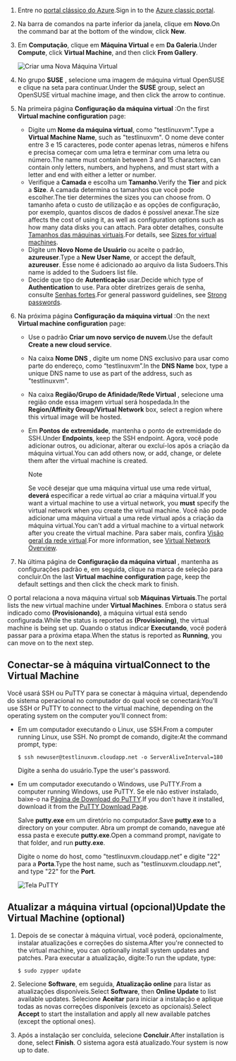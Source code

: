 1. <span data-ttu-id="ac599-101">Entre no [portal clássico do Azure](http://manage.windowsazure.com).</span><span class="sxs-lookup"><span data-stu-id="ac599-101">Sign in to the [Azure classic portal](http://manage.windowsazure.com).</span></span>  
2. <span data-ttu-id="ac599-102">Na barra de comandos na parte inferior da janela, clique em **Novo**.</span><span class="sxs-lookup"><span data-stu-id="ac599-102">On the command bar at the bottom of the window, click **New**.</span></span>
3. <span data-ttu-id="ac599-103">Em **Computação**, clique em **Máquina Virtual** e em **Da Galeria**.</span><span class="sxs-lookup"><span data-stu-id="ac599-103">Under **Compute**, click **Virtual Machine**, and then click **From Gallery**.</span></span>
   
    ![Criar uma Nova Máquina Virtual][Image1]
4. <span data-ttu-id="ac599-105">No grupo **SUSE** , selecione uma imagem de máquina virtual OpenSUSE e clique na seta para continuar.</span><span class="sxs-lookup"><span data-stu-id="ac599-105">Under the **SUSE** group, select an OpenSUSE virtual machine image, and then click the arrow to continue.</span></span>
5. <span data-ttu-id="ac599-106">Na primeira página **Configuração da máquina virtual** :</span><span class="sxs-lookup"><span data-stu-id="ac599-106">On the first **Virtual machine configuration** page:</span></span>
   
   * <span data-ttu-id="ac599-107">Digite um **Nome da máquina virtual**, como "testlinuxvm".</span><span class="sxs-lookup"><span data-stu-id="ac599-107">Type a **Virtual Machine Name**, such as "testlinuxvm".</span></span> <span data-ttu-id="ac599-108">O nome deve conter entre 3 e 15 caracteres, pode conter apenas letras, números e hifens e precisa começar com uma letra e terminar com uma letra ou número.</span><span class="sxs-lookup"><span data-stu-id="ac599-108">The name must contain between 3 and 15 characters, can contain only letters, numbers, and hyphens, and must start with a letter and end with either a letter or number.</span></span>
   * <span data-ttu-id="ac599-109">Verifique a **Camada** e escolha um **Tamanho**.</span><span class="sxs-lookup"><span data-stu-id="ac599-109">Verify the **Tier** and pick a **Size**.</span></span> <span data-ttu-id="ac599-110">A camada determina os tamanhos que você pode escolher.</span><span class="sxs-lookup"><span data-stu-id="ac599-110">The tier determines the sizes you can choose from.</span></span> <span data-ttu-id="ac599-111">O tamanho afeta o custo de utilização e as opções de configuração, por exemplo, quantos discos de dados é possível anexar.</span><span class="sxs-lookup"><span data-stu-id="ac599-111">The size affects the cost of using it, as well as configuration options such as how many data disks you can attach.</span></span> <span data-ttu-id="ac599-112">Para obter detalhes, consulte [Tamanhos das máquinas virtuais](../articles/virtual-machines/linux/sizes.md?toc=%2fazure%2fvirtual-machines%2flinux%2ftoc.json).</span><span class="sxs-lookup"><span data-stu-id="ac599-112">For details, see [Sizes for virtual machines](../articles/virtual-machines/linux/sizes.md?toc=%2fazure%2fvirtual-machines%2flinux%2ftoc.json).</span></span>
   * <span data-ttu-id="ac599-113">Digite um **Novo Nome de Usuário** ou aceite o padrão, **azureuser**.</span><span class="sxs-lookup"><span data-stu-id="ac599-113">Type a **New User Name**, or accept the default, **azureuser**.</span></span> <span data-ttu-id="ac599-114">Esse nome é adicionado ao arquivo da lista Sudoers.</span><span class="sxs-lookup"><span data-stu-id="ac599-114">This name is added to the Sudoers list file.</span></span>
   * <span data-ttu-id="ac599-115">Decide que tipo de **Autenticação** usar.</span><span class="sxs-lookup"><span data-stu-id="ac599-115">Decide which type of **Authentication** to use.</span></span> <span data-ttu-id="ac599-116">Para obter diretrizes gerais de senha, consulte [Senhas fortes](http://msdn.microsoft.com/library/ms161962.aspx).</span><span class="sxs-lookup"><span data-stu-id="ac599-116">For general password guidelines, see [Strong passwords](http://msdn.microsoft.com/library/ms161962.aspx).</span></span>
6. <span data-ttu-id="ac599-117">Na próxima página **Configuração da máquina virtual** :</span><span class="sxs-lookup"><span data-stu-id="ac599-117">On the next **Virtual machine configuration** page:</span></span>
   
   * <span data-ttu-id="ac599-118">Use o padrão **Criar um novo serviço de nuvem**.</span><span class="sxs-lookup"><span data-stu-id="ac599-118">Use the default **Create a new cloud service**.</span></span>
   * <span data-ttu-id="ac599-119">Na caixa **Nome DNS** , digite um nome DNS exclusivo para usar como parte do endereço, como “testlinuxvm”.</span><span class="sxs-lookup"><span data-stu-id="ac599-119">In the **DNS Name** box, type a unique DNS name to use as part of the address, such as "testlinuxvm".</span></span>
   * <span data-ttu-id="ac599-120">Na caixa **Região/Grupo de Afinidade/Rede Virtual** , selecione uma região onde essa imagem virtual será hospedada.</span><span class="sxs-lookup"><span data-stu-id="ac599-120">In the **Region/Affinity Group/Virtual Network** box, select a region where this virtual image will be hosted.</span></span>
   * <span data-ttu-id="ac599-121">Em **Pontos de extremidade**, mantenha o ponto de extremidade do SSH.</span><span class="sxs-lookup"><span data-stu-id="ac599-121">Under **Endpoints**, keep the SSH endpoint.</span></span> <span data-ttu-id="ac599-122">Agora, você pode adicionar outros, ou adicionar, alterar ou excluí-los após a criação da máquina virtual.</span><span class="sxs-lookup"><span data-stu-id="ac599-122">You can add others now, or add, change, or delete them after the virtual machine is created.</span></span>
     
     > [!NOTE]
     > <span data-ttu-id="ac599-123">Se você desejar que uma máquina virtual use uma rede virtual, **deverá** especificar a rede virtual ao criar a máquina virtual.</span><span class="sxs-lookup"><span data-stu-id="ac599-123">If you want a virtual machine to use a virtual network, you **must** specify the virtual network when you create the virtual machine.</span></span> <span data-ttu-id="ac599-124">Você não pode adicionar uma máquina virtual a uma rede virtual após a criação da máquina virtual.</span><span class="sxs-lookup"><span data-stu-id="ac599-124">You can't add a virtual machine to a virtual network after you create the virtual machine.</span></span> <span data-ttu-id="ac599-125">Para saber mais, confira [Visão geral da rede virtual](../articles/virtual-network/virtual-networks-overview.md).</span><span class="sxs-lookup"><span data-stu-id="ac599-125">For more information, see [Virtual Network Overview](../articles/virtual-network/virtual-networks-overview.md).</span></span>
     > 
     > 
7. <span data-ttu-id="ac599-126">Na última página de **Configuração da máquina virtual** , mantenha as configurações padrão e, em seguida, clique na marca de seleção para concluir.</span><span class="sxs-lookup"><span data-stu-id="ac599-126">On the last **Virtual machine configuration** page, keep the default settings and then click the check mark to finish.</span></span>

<span data-ttu-id="ac599-127">O portal relaciona a nova máquina virtual sob **Máquinas Virtuais**.</span><span class="sxs-lookup"><span data-stu-id="ac599-127">The portal lists the new virtual machine under **Virtual Machines**.</span></span> <span data-ttu-id="ac599-128">Embora o status será indicado como **(Provisionando)**, a máquina virtual está sendo configurada.</span><span class="sxs-lookup"><span data-stu-id="ac599-128">While the status is reported as **(Provisioning)**, the virtual machine is being set up.</span></span> <span data-ttu-id="ac599-129">Quando o status indicar **Executando**, você poderá passar para a próxima etapa.</span><span class="sxs-lookup"><span data-stu-id="ac599-129">When the status is reported as **Running**, you can move on to the next step.</span></span>

## <a name="connect-to-the-virtual-machine"></a><span data-ttu-id="ac599-130">Conectar-se à máquina virtual</span><span class="sxs-lookup"><span data-stu-id="ac599-130">Connect to the Virtual Machine</span></span>
<span data-ttu-id="ac599-131">Você usará SSH ou PuTTY para se conectar à máquina virtual, dependendo do sistema operacional no computador do qual você se conectará:</span><span class="sxs-lookup"><span data-stu-id="ac599-131">You'll use SSH or PuTTY to connect to the virtual machine, depending on the operating system on the computer you'll connect from:</span></span>

* <span data-ttu-id="ac599-132">Em um computador executando o Linux, use SSH.</span><span class="sxs-lookup"><span data-stu-id="ac599-132">From a computer running Linux, use SSH.</span></span> <span data-ttu-id="ac599-133">No prompt de comando, digite:</span><span class="sxs-lookup"><span data-stu-id="ac599-133">At the command prompt, type:</span></span>
  
    `$ ssh newuser@testlinuxvm.cloudapp.net -o ServerAliveInterval=180`
  
    <span data-ttu-id="ac599-134">Digite a senha do usuário.</span><span class="sxs-lookup"><span data-stu-id="ac599-134">Type the user's password.</span></span>
* <span data-ttu-id="ac599-135">Em um computador executando o Windows, use PuTTY.</span><span class="sxs-lookup"><span data-stu-id="ac599-135">From a computer running Windows, use PuTTY.</span></span> <span data-ttu-id="ac599-136">Se ele não estiver instalado, baixe-o na [Página de Download do PuTTY][PuTTYDownload].</span><span class="sxs-lookup"><span data-stu-id="ac599-136">If you don't have it installed, download it from the [PuTTY Download Page][PuTTYDownload].</span></span>
  
    <span data-ttu-id="ac599-137">Salve **putty.exe** em um diretório no computador.</span><span class="sxs-lookup"><span data-stu-id="ac599-137">Save **putty.exe** to a directory on your computer.</span></span> <span data-ttu-id="ac599-138">Abra um prompt de comando, navegue até essa pasta e execute **putty.exe**.</span><span class="sxs-lookup"><span data-stu-id="ac599-138">Open a command prompt, navigate to that folder, and run **putty.exe**.</span></span>
  
    <span data-ttu-id="ac599-139">Digite o nome do host, como "testlinuxvm.cloudapp.net” e digite "22" para a **Porta**.</span><span class="sxs-lookup"><span data-stu-id="ac599-139">Type the host name, such as "testlinuxvm.cloudapp.net", and type "22" for the **Port**.</span></span>
  
    ![Tela PuTTY][Image6]  

## <a name="update-the-virtual-machine-optional"></a><span data-ttu-id="ac599-141">Atualizar a máquina virtual (opcional)</span><span class="sxs-lookup"><span data-stu-id="ac599-141">Update the Virtual Machine (optional)</span></span>
1. <span data-ttu-id="ac599-142">Depois de se conectar à máquina virtual, você poderá, opcionalmente, instalar atualizações e correções do sistema.</span><span class="sxs-lookup"><span data-stu-id="ac599-142">After you're connected to the virtual machine, you can optionally install system updates and patches.</span></span> <span data-ttu-id="ac599-143">Para executar a atualização, digite:</span><span class="sxs-lookup"><span data-stu-id="ac599-143">To run the update, type:</span></span>
   
    `$ sudo zypper update`
2. <span data-ttu-id="ac599-144">Selecione **Software**, em seguida, **Atualização online** para listar as atualizações disponíveis.</span><span class="sxs-lookup"><span data-stu-id="ac599-144">Select **Software**, then **Online Update** to list available updates.</span></span> <span data-ttu-id="ac599-145">Selecione **Aceitar** para iniciar a instalação e aplique todas as novas correções disponíveis (exceto as opcionais).</span><span class="sxs-lookup"><span data-stu-id="ac599-145">Select **Accept** to start the installation and apply all new available patches (except the optional ones).</span></span>
3. <span data-ttu-id="ac599-146">Após a instalação ser concluída, selecione **Concluir**.</span><span class="sxs-lookup"><span data-stu-id="ac599-146">After installation is done, select **Finish**.</span></span>  <span data-ttu-id="ac599-147">O sistema agora está atualizado.</span><span class="sxs-lookup"><span data-stu-id="ac599-147">Your system is now up to date.</span></span>

[PuTTYDownload]: http://www.puttyssh.org/download.html

[Image1]: ./media/create-and-configure-opensuse-vm-in-portal/CreateVM.png

[Image6]: ./media/create-and-configure-opensuse-vm-in-portal/putty.png
